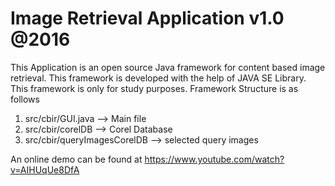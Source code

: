 # Image Retrieval Application v1.0 @2016

This Application is an open source Java framework for content based image retrieval. This framework is
developed with the help of JAVA SE Library. This framework is only for study purposes. Framework Structure is as follows
1. src/cbir/GUI.java --> Main file
2. src/cbir/corelDB  --> Corel Database 
3. src/cbir/queryImagesCorelDB --> selected query images
   

An online demo can be found at https://www.youtube.com/watch?v=AIHUqUe8DfA 